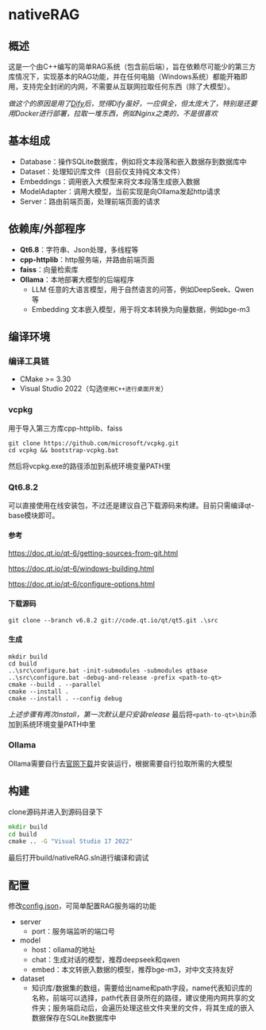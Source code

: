 # nativeRAG

## 概述
这是一个由C++编写的简单RAG系统（包含前后端），旨在依赖尽可能少的第三方库情况下，实现基本的RAG功能，并在任何电脑（Windows系统）都能开箱即用，支持完全封闭的内网，不需要从互联网拉取任何东西（除了大模型）。

*做这个的原因是用了[Dify](https://github.com/langgenius/dify)后，觉得Dify虽好，一应俱全，但太庞大了，特别是还要用Docker进行部署，拉取一堆东西，例如Nginx之类的，不是很喜欢*

## 基本组成
- Database：操作SQLite数据库，例如将文本段落和嵌入数据存到数据库中
- Dataset：处理知识库文件（目前仅支持纯文本文件）
- Embeddings：调用嵌入大模型来将文本段落生成嵌入数据
- ModelAdapter：调用大模型，当前实现是向Ollama发起http请求
- Server：路由前端页面，处理前端页面的请求

## 依赖库/外部程序
- **Qt6.8**：字符串、Json处理，多线程等
- **cpp-httplib**：http服务端，并路由前端页面
- **faiss**：向量检索库
- **Ollama**：本地部署大模型的后端程序
	- LLM 任意的大语言模型，用于自然语言的问答，例如DeepSeek、Qwen等
	- Embedding 文本嵌入模型，用于将文本转换为向量数据，例如bge-m3

## 编译环境
### 编译工具链
- CMake >= 3.30
- Visual Studio 2022（勾选`使用C++进行桌面开发`）

### vcpkg
用于导入第三方库cpp-httplib、faiss
```
git clone https://github.com/microsoft/vcpkg.git
cd vcpkg && bootstrap-vcpkg.bat
```
然后将vcpkg.exe的路径添加到系统环境变量PATH里

### Qt6.8.2
可以直接使用在线安装包，不过还是建议自己下载源码来构建。目前只需编译qt-base模块即可。

#### 参考
https://doc.qt.io/qt-6/getting-sources-from-git.html

https://doc.qt.io/qt-6/windows-building.html

https://doc.qt.io/qt-6/configure-options.html

#### 下载源码
`git clone --branch v6.8.2 git://code.qt.io/qt/qt5.git .\src`

#### 生成
```
mkdir build
cd build
..\src\configure.bat -init-submodules -submodules qtbase
..\src\configure.bat -debug-and-release -prefix <path-to-qt>
cmake --build . --parallel
cmake --install .
cmake --install . --config debug
```
*上述步骤有两次install，第一次默认是只安装release*
最后将`<path-to-qt>\bin`添加到系统环境变量PATH中里

### Ollama
Ollama需要自行去[官网下载](https://ollama.com/)并安装运行，根据需要自行拉取所需的大模型

## 构建
clone源码并进入到源码目录下
```cmd
mkdir build
cd build
cmake .. -G "Visual Studio 17 2022"
```

最后打开build/nativeRAG.sln进行编译和调试

## 配置
修改[config.json](./src/config.json)，可简单配置RAG服务端的功能
- server
	- port：服务端监听的端口号
- model
	- host：ollama的地址
	- chat：生成对话的模型，推荐deepseek和qwen
	- embed：本文转嵌入数据的模型，推荐bge-m3，对中文支持友好
- dataset
	- 知识库/数据集的数组，需要给出name和path字段，name代表知识库的名称，前端可以选择，path代表目录所在的路径，建议使用内网共享的文件夹；服务端启动后，会遍历处理这些文件夹里的文件，将其生成的嵌入数据保存在SQLite数据库中